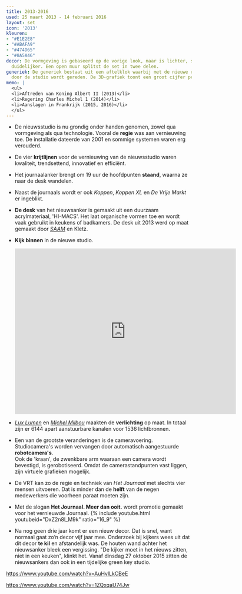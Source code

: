```yaml
---
title: 2013-2016
used: 25 maart 2013 - 14 februari 2016
layout: set
icon: '2013'
kleuren:
- "#E1E2E8"
- "#ABAFA9"
- "#474D65"
- "#8A5A46"
decor: De vormgeving is gebaseerd op de vorige look, maar is lichter, soberder en
  duidelijker. Een open muur splitst de set in twee delen.
generiek: De generiek bestaat uit een aftelklok waarbij met de nieuwe robotcamera's
  door de studio wordt gereden. De 3D-grafiek toont een groot cijfer per journaal.
memo: |
  <ul>
  <li>Aftreden van Koning Albert II (2013)</li>
  <li>Regering Charles Michel 1 (2014)</li>
  <li>Aanslagen in Frankrijk (2015, 2016)</li>
  </ul>
---
```


* De nieuwsstudio is nu grondig onder handen genomen, zowel qua vormgeving als qua technologie. Vooral de **regie** was aan vernieuwing toe. De installatie dateerde van 2001 en sommige systemen waren erg verouderd.

* De vier **krijtlijnen** voor de vernieuwing van de nieuwsstudio waren kwaliteit, trendsettend, innovatief en efficiënt.

* Het journaalanker brengt om 19 uur de hoofdpunten **staand**, waarna ze naar de desk wandelen.

* Naast de journaals wordt er ook <cite>Koppen</cite>, <cite>Koppen XL</cite> en <cite>De Vrije Markt</cite> er  ingeblikt.

* **De desk** van het nieuwsanker is gemaakt uit een duurzaam acrylmateriaal, 'HI-MACS'. Het laat organische vormen toe en wordt vaak gebruikt in keukens of badkamers. De desk uit 2013 werd op maat gemaakt door <a href="http://www.saam.be/" target="_blank"><em>SAAM</em></a> en Kletz.

* **Kijk binnen** in de nieuwe studio.
    <div class="videoWrapper ratio_16_9">
      <iframe src="https://www.google.com/maps/embed?pb=!1m0!3m2!1snl!2sus!4v1487494129330!6m8!1m7!1se4hloXv5cLoAAAQJMs8ZPw!2m2!1d50.8530639143582!2d4.402332282731777!3f148.45!4f7.25!5f0.4000000000000002" width="600" height="450" frameborder="0" style="border:0" allowfullscreen></iframe>
    </div>

* <a href="http://www.lux-lumen.com/lighting-projects-solutions?mid2=2&projectid=177"><em>Lux Lumen</em></a> en <a href="http://www.milbou.be/#/1" target="_blank"><em>Michel Milbou</em></a> maakten de <strong>verlichting</strong> op maat. In totaal zijn er 6144 apart aanstuurbare kanalen voor 1536 lichtbronnen.

*  Een van de grootste veranderingen is de cameravoering. Studiocamera's worden vervangen door automatisch aangestuurde **robotcamera's**.  
Ook de 'kraan', de zwenkbare arm waaraan een camera wordt bevestigd, is gerobotiseerd. Omdat de camerastandpunten vast liggen, zijn virtuele grafieken mogelijk.

* De VRT kan zo de regie en techniek van <cite>Het Journaal</cite> met slechts vier mensen uitvoeren. Dat is minder dan de **helft** van de negen medewerkers die voorheen paraat moeten zijn.

* Met de slogan <strong>Het Journaal. Meer dan ooit.</strong> wordt promotie gemaakt voor het vernieuwde Journaal. {% include youtube.html youtubeid="DxZ2n8l_M9k" ratio="16_9" %}

* Na nog geen drie jaar komt er een nieuw decor. Dat is snel, want normaal gaat zo’n decor vijf jaar mee. Onderzoek bij kijkers wees uit dat dit decor **te kil** en afstandelijk was. De houten wand achter het nieuwsanker bleek een vergissing. "De kijker moet in het nieuws zitten, niet in een keuken", klinkt het. Vanaf dinsdag 27 oktober 2015 zitten de nieuwsankers dan ook in een tijdelijke green key studio.





https://www.youtube.com/watch?v=AuHvlLkCBeE

https://www.youtube.com/watch?v=1ZQxqaU74Jw
